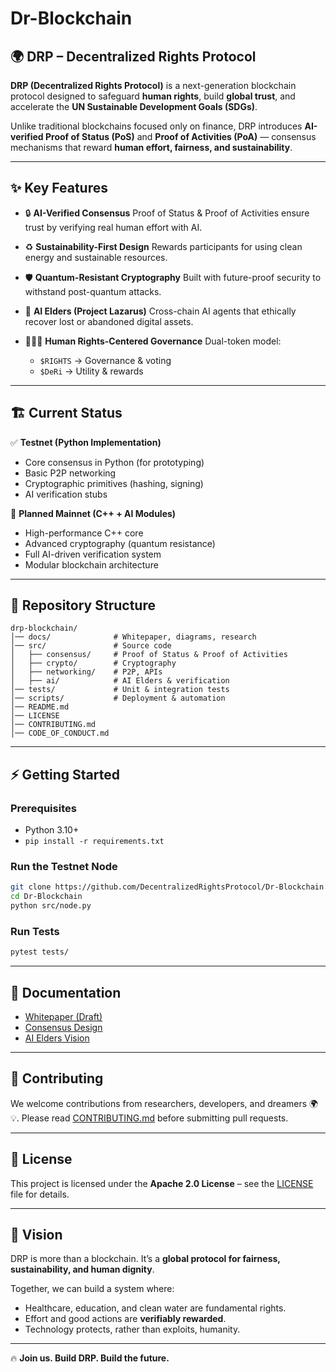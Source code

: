 # Dr-Blockchain


## 🌍 DRP – Decentralized Rights Protocol

**DRP (Decentralized Rights Protocol)** is a next-generation blockchain protocol designed to safeguard **human rights**, build **global trust**, and accelerate the **UN Sustainable Development Goals (SDGs)**.

Unlike traditional blockchains focused only on finance, DRP introduces **AI-verified Proof of Status (PoS)** and **Proof of Activities (PoA)** — consensus mechanisms that reward **human effort, fairness, and sustainability**.

---

## ✨ Key Features

* 🔒 **AI-Verified Consensus**
  Proof of Status & Proof of Activities ensure trust by verifying real human effort with AI.

* ♻️ **Sustainability-First Design**
  Rewards participants for using clean energy and sustainable resources.

* 🛡 **Quantum-Resistant Cryptography**
  Built with future-proof security to withstand post-quantum attacks.

* 🤖 **AI Elders (Project Lazarus)**
  Cross-chain AI agents that ethically recover lost or abandoned digital assets.

* 🧑‍🤝‍🧑 **Human Rights-Centered Governance**
  Dual-token model:

  * `$RIGHTS` → Governance & voting
  * `$DeRi` → Utility & rewards

---

## 🏗 Current Status

✅ **Testnet (Python Implementation)**

* Core consensus in Python (for prototyping)
* Basic P2P networking
* Cryptographic primitives (hashing, signing)
* AI verification stubs

🚀 **Planned Mainnet (C++ + AI Modules)**

* High-performance C++ core
* Advanced cryptography (quantum resistance)
* Full AI-driven verification system
* Modular blockchain architecture

---

## 📂 Repository Structure

```plaintext
drp-blockchain/
│── docs/              # Whitepaper, diagrams, research
│── src/               # Source code
│   ├── consensus/     # Proof of Status & Proof of Activities
│   ├── crypto/        # Cryptography
│   ├── networking/    # P2P, APIs
│   ├── ai/            # AI Elders & verification
│── tests/             # Unit & integration tests
│── scripts/           # Deployment & automation
│── README.md
│── LICENSE
│── CONTRIBUTING.md
│── CODE_OF_CONDUCT.md
```

---

## ⚡ Getting Started

### Prerequisites

* Python 3.10+
* `pip install -r requirements.txt`

### Run the Testnet Node

```bash
git clone https://github.com/DecentralizedRightsProtocol/Dr-Blockchain.git
cd Dr-Blockchain
python src/node.py
```

### Run Tests

```bash
pytest tests/
```

---

## 📖 Documentation

* [Whitepaper (Draft)](docs/whitepaper.md)
* [Consensus Design](docs/consensus.md)
* [AI Elders Vision](docs/ai-elders.md)

---

## 🤝 Contributing

We welcome contributions from researchers, developers, and dreamers 🌍💡.
Please read [CONTRIBUTING.md](CONTRIBUTING.md) before submitting pull requests.

---

## 📜 License

This project is licensed under the **Apache 2.0 License** – see the [LICENSE](LICENSE) file for details.

---

## 🌟 Vision

DRP is more than a blockchain.
It’s a **global protocol for fairness, sustainability, and human dignity**.

Together, we can build a system where:

* Healthcare, education, and clean water are fundamental rights.
* Effort and good actions are **verifiably rewarded**.
* Technology protects, rather than exploits, humanity.

---

🔥 **Join us. Build DRP. Build the future.**

